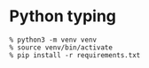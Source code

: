 # Python typing

```
% python3 -m venv venv
% source venv/bin/activate
% pip install -r requirements.txt
```
